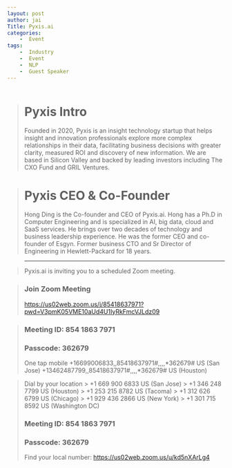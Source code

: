 ```yaml
---
layout: post
author: jai
Title: Pyxis.ai
categories: 
    -  Event
tags:
    -  Industry
    -  Event
    -  NLP
    -  Guest Speaker
---
```


![]()

> # Pyxis Intro
> Founded in 2020, Pyxis is an insight technology startup that helps insight and innovation professionals explore more complex relationships in their data, facilitating business decisions with greater clarity, measured ROI and discovery of new information. We are based in Silicon Valley and backed by leading investors including The CXO Fund and GRIL Ventures.

> # Pyxis CEO & Co-Founder
> Hong Ding is the Co-founder and CEO of Pyxis.ai. Hong has a Ph.D in Computer Engineering and is specialized in AI, big data, cloud and SaaS services. He brings over two decades of technology and business leadership experience. He was the former CEO and co-founder of Esgyn. Former business CTO and Sr Director of Engineering in Hewlett-Packard for 18 years. 

> ---------------------------------------

> Pyxis.ai is inviting you to a scheduled Zoom meeting.

> ### Join Zoom Meeting
> https://us02web.zoom.us/j/85418637971?pwd=V3pmK05VME10aUd4U1IyRkFmcVJLdz09

> ### Meeting ID: 854 1863 7971
> ### Passcode: 362679
> One tap mobile
> +16699006833,,85418637971#,,,,*362679# US (San Jose)
> +13462487799,,85418637971#,,,,*362679# US (Houston)

> Dial by your location
        > +1 669 900 6833 US (San Jose)
        > +1 346 248 7799 US (Houston)
        > +1 253 215 8782 US (Tacoma)
        > +1 312 626 6799 US (Chicago)
        > +1 929 436 2866 US (New York)
        > +1 301 715 8592 US (Washington DC)
> ### Meeting ID: 854 1863 7971
> ### Passcode: 362679
> Find your local number: https://us02web.zoom.us/u/kd5nXArLg4
